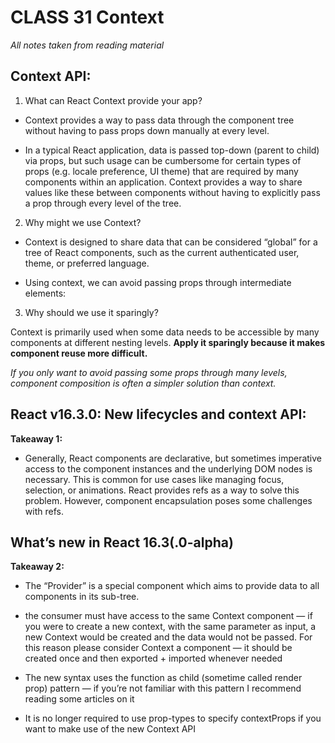 # CLASS 31 Context

*All notes taken from reading material*

## Context API:

1. What can React Context provide your app?

- Context provides a way to pass data through the component tree without having to pass props down manually at every level.

- In a typical React application, data is passed top-down (parent to child) via props, but such usage can be cumbersome for certain types of props (e.g. locale preference, UI theme) that are required by many components within an application. Context provides a way to share values like these between components without having to explicitly pass a prop through every level of the tree.

2. Why might we use Context?

- Context is designed to share data that can be considered “global” for a tree of React components, such as the current authenticated user, theme, or preferred language.

- Using context, we can avoid passing props through intermediate elements:

3. Why should we use it sparingly?

Context is primarily used when some data needs to be accessible by many components at different nesting levels. **Apply it sparingly because it makes component reuse more difficult.**

*If you only want to avoid passing some props through many levels, component composition is often a simpler solution than context.*

## React v16.3.0: New lifecycles and context API:

**Takeaway 1:**

- Generally, React components are declarative, but sometimes imperative access to the component instances and the underlying DOM nodes is necessary. This is common for use cases like managing focus, selection, or animations. React provides refs as a way to solve this problem. However, component encapsulation poses some challenges with refs.

## What’s new in React 16.3(.0-alpha)

**Takeaway 2:**

- The “Provider” is a special component which aims to provide data to all components in its sub-tree.

- the consumer must have access to the same Context component — if you were to create a new context, with the same parameter as input, a new Context would be created and the data would not be passed. For this reason please consider Context a component — it should be created once and then exported + imported whenever needed

- The new syntax uses the function as child (sometime called render prop) pattern — if you’re not familiar with this pattern I recommend reading some articles on it

- It is no longer required to use prop-types to specify contextProps if you want to make use of the new Context API
